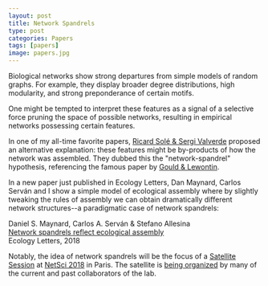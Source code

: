 ```yaml
---
layout: post
title: Network Spandrels
type: post
categories: Papers
tags: [papers]
image: papers.jpg
---
```


Biological networks show strong departures from simple models of random graphs. For example, they display broader degree distributions, high modularity, and strong preponderance of certain motifs.

One might be tempted to interpret these features as a signal of a selective force pruning the space of possible networks, resulting in empirical networks possessing certain features.

In one of my all-time favorite papers, <a href="https://www.sciencedirect.com/science/article/pii/S0169534706001674">Ricard Solé &amp; Sergi Valverde</a> proposed an alternative explanation: these features might be by-products of how the network was assembled. They dubbed this the "network-spandrel" hypothesis, referencing the famous paper by <a href="https://www.jstor.org/stable/77447">Gould &amp; Lewontin</a>.

In a new paper just published in Ecology Letters, Dan Maynard, Carlos Serván and I show a simple model of ecological assembly where by slightly tweaking the rules of assembly we can obtain dramatically different network structures--a paradigmatic case of network spandrels:

Daniel S. Maynard,&nbsp;Carlos A. Serván &&nbsp;Stefano Allesina<br>
[Network spandrels reflect ecological assembly](http://onlinelibrary.wiley.com/doi/10.1111/ele.12912/full)<br>
Ecology Letters, 2018

Notably, the idea of network spandrels will be the focus of a [Satellite Session](https://liphlab.github.io/) at [NetSci 2018](https://www.netsci2018.com/) in Paris. The satellite is [being organized](https://liphlab.github.io/#contact) by many of the current and past collaborators of the lab.


